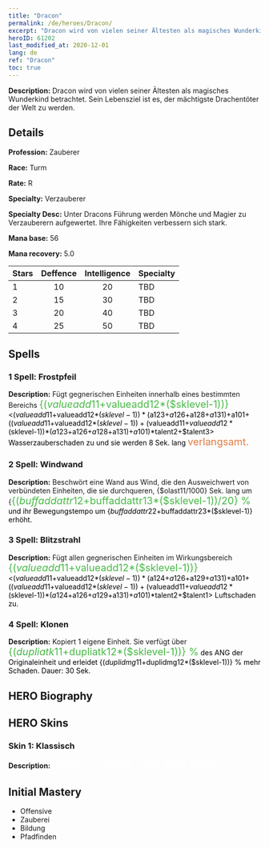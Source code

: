 ```yaml
---
title: "Dracon"
permalink: /de/heroes/Dracon/
excerpt: "Dracon wird von vielen seiner Ältesten als magisches Wunderkind betrachtet. Sein Lebensziel ist es, der mächtigste Drachentöter der Welt zu werden."
heroID: 61202
last_modified_at: 2020-12-01
lang: de
ref: "Dracon"
toc: true
---
```

 **Description:** Dracon wird von vielen seiner Ältesten als magisches Wunderkind betrachtet. Sein Lebensziel ist es, der mächtigste Drachentöter der Welt zu werden.
## Details
 **Profession:** Zauberer

 **Race:** Turm

 **Rate:** R

 **Specialty:** Verzauberer

 **Specialty Desc:** Unter Dracons Führung werden Mönche und Magier zu Verzauberern aufgewertet. Ihre Fähigkeiten verbessern sich stark.

 **Mana base:** 56

 **Mana recovery:** 5.0


  | Stars   |    Deffence    |  Intelligence  |      Specialty     |
  |---------|:---------------:|:---------------:|--------------------|
  |    1    | 10 | 20 | TBD |
  |    2    | 15 | 30 | TBD |
  |    3    | 20 | 40 | TBD |
  |    4    | 25 | 50 | TBD |

## Spells
### 1 Spell: Frostpfeil
 **Description:** Fügt gegnerischen Einheiten innerhalb eines bestimmten Bereichs <span style="color: #48b946;font-size:20px">{($valueadd11+$valueadd12*($sklevel-1))}</span><span style="color: black"><($valueadd11+$valueadd12*($sklevel-1))*($a123+$a126+$a128+$a131)+$a101+(($valueadd11+$valueadd12*($sklevel-1))+($valueadd11+$valueadd12*($sklevel-1))*($a123+$a126+$a128+$a131)+$a101)*$talent2+$talent3> Wasserzauberschaden zu und sie werden 8 Sek. lang <span style="color: #e07c44;font-size:20px">verlangsamt.</span><span style="color: black">

### 2 Spell: Windwand
 **Description:** Beschwört eine Wand aus Wind, die den Ausweichwert von verbündeten Einheiten, die sie durchqueren, {$olast11/1000} Sek. lang um {<span style="color: #48b946;font-size:20px">{($buffaddattr12+$buffaddattr13*($sklevel-1))/20} %</span><span style="color: black"> und ihr Bewegungstempo um {$buffaddattr22+$buffaddattr23*($sklevel-1)} erhöht.

### 3 Spell: Blitzstrahl
 **Description:** Fügt allen gegnerischen Einheiten im Wirkungsbereich <span style="color: #48b946;font-size:20px">{($valueadd11+$valueadd12*($sklevel-1))}</span><span style="color: black"><($valueadd11+$valueadd12*($sklevel-1))*($a124+$a126+$a129+$a131)+$a101+(($valueadd11+$valueadd12*($sklevel-1))+($valueadd11+$valueadd12*($sklevel-1))*($a124+$a126+$a129+$a131)+$a101)*$talent2+$talent1> Luftschaden zu.

### 4 Spell: Klonen
 **Description:** Kopiert 1 eigene Einheit. Sie verfügt über <span style="color: #48b946;font-size:20px">{($dupliatk11+$dupliatk12*($sklevel-1))} %</span><span style="color: black"> des ANG der Originaleinheit und erleidet {($duplidmg11+$duplidmg12*($sklevel-1))} % mehr Schaden. Dauer: 30 Sek.


## HERO Biography

## HERO Skins
### Skin 1: **Klassisch**

 **Description:** <span style="color: #ffffff;font-size:20px">Wissen ist Magie, aber auch Macht!</span>



## Initial Mastery
   - Offensive
   - Zauberei
   - Bildung
   - Pfadfinden

